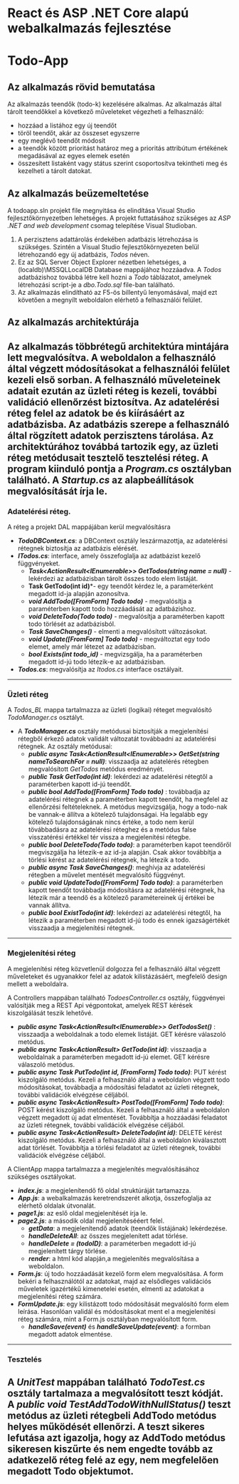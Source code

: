 # React és ASP .NET Core alapú webalkalmazás fejlesztése
# Todo-App

## Az alkalmazás rövid bemutatása
Az alkalmazás teendők (todo-k) kezelésére alkalmas. Az alkalmazás által tárolt teendőkkel a következő műveleteket végezheti a felhasználó:
- hozzáad a listához egy új teendőt
- töröl teendőt, akár az összeset egyszerre
- egy meglévő teendőt módosít
- a teendők között prioritást határoz meg a prioritás attribútum értékének megadásával az egyes elemek esetén
- összesített listaként vagy státus szerint csoportosítva tekintheti meg és kezelheti a tárolt datokat.

## Az alkalmazás beüzemeltetése
A todoapp.sln projekt file megnyitása és elindítása Visual Studio fejlesztőkörnyezetben lehetséges. A projekt futtatásához szükséges az *ASP .NET and web development* csomag telepítése Visual Studioban.
1. A perzisztens adattárolás érdekében adatbázis létrehozása is szükséges. Szintén a Visual Studio fejlesztőkörnyezeten belül létrehozandó egy új adatbázis, *Todos* néven. 
2. Ez az SQL Server Object Explorer nézetben lehetséges, a (localdb)\MSSQLLocalDB Database mappájához hozzáadva. A *Todos* adatbázishoz továbbá létre kell hozni a *Todo* táblázatot, amelynek létrehozási script-je a *dbo.Todo.sql* file-ban található.
3. Az alkalmazás elindítható az F5-ös billentyű lenyomásával, majd ezt követően a megnyílt weboldalon elérhető a felhasználói felület.
## Az alkalmazás architektúrája
Az alkalmazás többrétegű architektúra mintájára lett megvalósítva. 
A weboldalon a felhasználó által végzett módosításokat a felhasználói felület kezeli első sorban. A felhasználó műveleteinek adatait ezután az üzleti réteg is kezeli, további validáció ellenőrzést biztosítva. Az adatelérési réteg felel az adatok be és kiírásáért az adatbázisba.
Az adatbázis szerepe a felhasználó által rögzített adatok perzisztens tárolása.
Az architektúrához továbbá tartozik egy, az üzleti réteg metódusait tesztelő tesztelési réteg.
A program kiinduló pontja a *Program.cs* osztályban található.
A *Startup.cs* az alapbeállítások megvalósítását írja le.
---
### Adatelérési réteg. 
A  réteg a projekt DAL mappájában kerül megvalósításra
- ***TodoDBContext.cs***: a DBContext osztály leszármazottja, az adatelérési rétegnek biztosítja az adatbázis elérését.
- ***ITodos.cs***: interface, amely összefoglalja az adatbázist kezelő függvényeket. 
    - ***Task<ActionResult<IEnumerable<Todo>>> GetTodos(string name = null)*** - lekérdezi az adatbázisban tárolt összes todo elem listáját.
    - **Task<Todo> GetTodo(int id)***- egy teendőt kérdez le, a paraméterként megadott id-ja alapján azonosítva.
    - ***void AddTodo([FromForm] Todo todo)*** - megvalósítja a paraméterben kapott todo hozzáadását az  adatbázishoz.
    - ***void DeleteTodo(Todo todo)*** - megvalósítja a paraméterben kapott todo törlését az adatbázisból.
    - ***Task<int> SaveChanges()*** - elmenti a megvalósított változásokat.
    - ***void Update([FromForm] Todo todo)*** - megváltoztat egy todo elemet, amely már létezet az adatbázisban.
    - ***bool Exists(int todo_id)*** - megvizsgálja, ha a paraméterben megadott id-jú todo létezik-e az adatbázisban.
- ***Todos.cs***: megvalósítja az *Itodos.cs* interface osztályait.
---
### Üzleti réteg
A *Todos_BL* mappa tartalmazza az üzleti (logikai) réteget megvalósító *TodoManager.cs* osztályt.
- A ***TodoManager.cs*** osztály metódusai biztosítják a megjelenítési rétegből érkező adatok validált változatát továbbadni az adatelérési rétegnek. Az osztály metódusai:
    - ***public async Task<ActionResult<IEnumerable<Todo>>> GetSet(string nameToSearchFor = null)***:  visszaadja az adatelérés rétegben megvalósított *GetTodos* metódus eredményét.
    - ***public  Task<Todo> GetTodo(int id)***: lekérdezi az adatelérési rétegtől a paraméterben kapott id-jú teendőt.
    - ***public bool AddTodo([FromForm] Todo todo)*** : továbbadja az adatelérési rétegnek a paraméterben kapott teendőt, ha megfelel az ellenőrzési feltételeknek. A metódus megvizsgálja, hogy a todo-nak be vannak-e állítva a kötelező tulajdonságai. Ha legalább egy kötelező tulajdonságának nincs értéke, a todo nem kerül tövábbadásra az adatelérési réteghez és a metódus false visszatérési értékkel tér vissza a megjelenítési rétegbe.
    -  ***public bool DeleteTodo(Todo todo)***: a paraméterben kapot teendőről megviszgálja ha létezik-e az id-ja alapján. Csak akkor továbbítja a törlési kérést az adatelérési rétegnek, ha létezik a todo.
    -  ***public async Task<int> SaveChanges()***: meghívja az adatelérési rétegben a művelet mentését megvalósító függvényt.
    -  ***public void UpdateTodo([FromForm] Todo todo)***: a paraméterben kapott teendőt továbbadja módosításra az adatelérési rétegnek, ha létezik már a teendő és a kötelező paramétereinek új értékei be vannak állítva. 
    -  ***public bool  ExistTodo(int id)***: lekérdezi az adatelérési rétegtől, ha létezik a paraméterben megadott id-jú todo és ennek igazságértékét visszaadja a megjelenítési rétegnek.
---
### Megjelenítési réteg
A megjelenítési réteg közvetlenül dolgozza fel a felhasználó által végzett műveleteket és ugyanakkor felel az adatok kilistázásáért, megfelelő design mellett a weboldalra. 

A Controllers mappában található *TodoesController.cs* osztály, függvényei valósítják meg a REST Api végpontokat, amelyek REST kérések kiszolgálását teszik lehetővé.
- ***public async Task<ActionResult<IEnumerable<Todo>>> GetTodosSet()*** : visszaadja a weboldalnak a todo elemek listáját. GET kérésre válaszoló metódus.
- ***public async Task<ActionResult<Todo>> GetTodo(int id)***: visszaadja a weboldalnak a paraméterben megadott id-jú elemet. GET kérésre válaszoló metódus.
- ***public async Task<IActionResult> PutTodo(int id, [FromForm] Todo todo)***: PUT kérést kiszolgáló metódus. Kezeli a felhasználó által a weboldalon végzett todo módosításokat, továbbadja a módosítási feladatot az üzleti rétegnek, további validációk elvégzése céljából.
- ***public async Task<ActionResult<Todo>> PostTodo([FromForm] Todo todo)***: POST kérést kiszolgáló metódus. Kezeli a felhasználó által a weboldalon végzett megadott új adat elmentését. Továbbítja a hozzáadási feladatot az üzleti rétegnek, további validációk elvégzése céljából.
- ***public async Task<ActionResult<Todo>> DeleteTodo(int id)***: DELETE kérést kiszolgáló metódus. Kezeli a felhasználó által a weboldalon kiválasztott adat törlését. Továbbítja a törlési feladatot az üzleti rétegnek, további validációk elvégzése céljából.

A ClientApp mappa tartalmazza a megjelenítés megvalósításához szükséges osztályokat.
- ***index.js***: a megjelenítendő fő oldal struktúráját tartamazza.
- ***App.js***: a webalkalmazás keretrendszerét alkotja, összefoglalja az elérhető oldalak útvonalát.
- ***page1.js***: az eslő oldal megjelenítését írja le.
- ***page2.js***: a második oldal megjelenítésééert felel.
    -  ***getData***: a megjelenítendő adatok (teendők listájának) lekérdezése.
    -  ***handleDeleteAll***: az összes megjelenített adat törlése.
    -  ***handleDelete = (todoID)***: a paraméterben megadott id-jú megjelenített tárgy törlése.
    -  ***render***: a html kód alapján,a megjelenítés megvalósítása a weboldalon.
- ***Form.js***: új todo hozzáadását kezelő form elem megvalósítása. A form bekéri a felhasználótól az adatokat, majd az elsődleges validációs műveletek igazértékű kimenetelei esetén, elmenti az adatokat a megjelenítési réteg számára.
- ***FormUpdate.js***: egy kilistázott todo módosítását megvalósító form elem leírása. Hasonlóan validál és módosításokat ment el a megjelenítési réteg számára, mint a Form.js osztályban megvalósított form.
    - ***handleSave(event)*** és ***handleSaveUpdate(event)***: a formban megadott adatok elmentése.
---
### Tesztelés
A *UnitTest* mappában található *TodoTest.cs* osztály tartalmaza a megvalósított teszt kódját. 
A  *public void TestAddTodoWithNullStatus()* teszt metódus az üzleti rétegbeli AddTodo metódus helyes működését ellenőrzi. A teszt sikeres lefutása azt igazolja, hogy az AddTodo metódus sikeresen kiszűrte és nem engedte tovább az adatkezelő réteg felé az egy, nem megfelelően megadott Todo objektumot.
---





